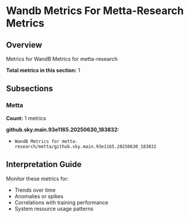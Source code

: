 # Wandb Metrics For Metta-Research Metrics

## Overview

Metrics for WandB Metrics for metta-research

**Total metrics in this section:** 1

## Subsections

### Metta

**Count:** 1 metrics

**github.sky.main.93e1165.20250630_183832:**
- `WandB Metrics for metta-research/metta/github.sky.main.93e1165.20250630_183832`



## Interpretation Guide

Monitor these metrics for:
- Trends over time
- Anomalies or spikes
- Correlations with training performance
- System resource usage patterns
